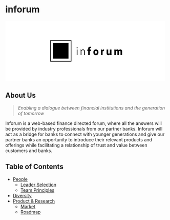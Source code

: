 # inforum

<img src="./logo.png" alt="Company logo"/>

## About Us
> *Enabling a dialogue between financial institutions and the generation of tomorrow*

Inforum is a web-based finance directed forum, where all the answers will be provided by industry professionals from our partner banks. Inforum will act as a bridge for banks to connect with younger generations and give our partner banks an opportunity to introduce their relevant products and offerings while facilitating a relationship of trust and value between customers and banks. 

Table of Contents
---

- [People](./team/)
    - [Leader Selection](./team/leader_selection.md)
    - [Team Principles](./team/team_principles.md)
- [Diversity](./team/diversity.md)
- [Product & Research](./product_research/)
    - [Market](./product_research/market.md)
    - [Roadmap](./product_research/roadmap.md)
